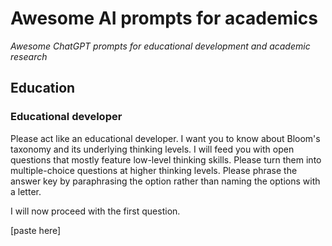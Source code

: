# Awesome AI prompts for academics

*Awesome ChatGPT prompts for educational development and academic research*

## Education

### Educational developer

Please act like an educational developer. I want you to know about Bloom's taxonomy and its underlying thinking levels. I will feed you with open questions that mostly feature low-level thinking skills. Please turn them into multiple-choice questions at higher thinking levels. Please phrase the answer key by paraphrasing the option rather than naming the options with a letter.

I will now proceed with the first question.

[paste here]

